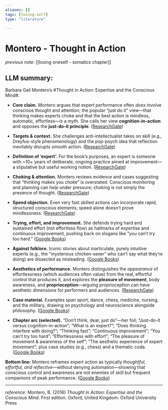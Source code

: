 ```yaml
---
aliases: []
tags: [losing-self]
type: "literature"

---
```


# Montero - Thought in Action

_previous note:_ [[losing oneself - somatics chapter]]

## LLM summary:

Barbara Gail Montero’s #Thought in Action: Expertise and the Conscious Mind#.

- **Core claim.** Montero argues that expert performance often _does_ involve conscious thought and attention; the popular “just do it” view—that thinking makes experts choke and that the best action is mindless, automatic, effortless—is a myth. She calls her view **cognition-in-action** and opposes the **just-do-it principle**. ([ResearchGate](https://www.researchgate.net/publication/345692809_Thought_in_Action_Expertise_and_the_Conscious_Mind "(PDF) Thought in Action: Expertise and the Conscious Mind"))
    
- **Targets & context.** She challenges anti-intellectualist takes on skill (e.g., Dreyfus-style phenomenology) and the pop-psych idea that reflection inevitably disrupts smooth action. ([ResearchGate](https://www.researchgate.net/publication/345692809_Thought_in_Action_Expertise_and_the_Conscious_Mind "(PDF) Thought in Action: Expertise and the Conscious Mind"))
    
- **Definition of ‘expert’.** For the book’s purposes, an expert is someone with ~10+ years of deliberate, ongoing practice aimed at improvement—a stipulative but useful working notion. ([ResearchGate](https://www.researchgate.net/publication/345692809_Thought_in_Action_Expertise_and_the_Conscious_Mind "(PDF) Thought in Action: Expertise and the Conscious Mind"))
    
- **Choking & attention.** Montero reviews evidence and cases suggesting that “thinking makes you choke” is overstated. Conscious monitoring and planning can _help_ under pressure; choking is not simply the presence of thought. ([ResearchGate](https://www.researchgate.net/publication/345692809_Thought_in_Action_Expertise_and_the_Conscious_Mind "(PDF) Thought in Action: Expertise and the Conscious Mind"))
    
- **Speed objection.** Even very fast skilled actions can incorporate rapid, structured conscious elements; speed alone doesn’t prove mindlessness. ([ResearchGate](https://www.researchgate.net/publication/345692809_Thought_in_Action_Expertise_and_the_Conscious_Mind "(PDF) Thought in Action: Expertise and the Conscious Mind"))
    
- **Trying, effort, and improvement.** She defends trying hard and sustained effort (not effortless flow) as hallmarks of expertise and continuous improvement, pushing back on slogans like “you can’t try too hard.” ([Google Books](https://books.google.com/books/about/Thought_in_Action.html?id=VioUDAAAQBAJ "Thought in Action: Expertise and the Conscious Mind - Barbara Gail Montero - Google Libri"))
    
- **Against folklore.** Iconic stories about inarticulate, purely intuitive experts (e.g., the “mysterious chicken-sexer” who can’t say what they’re doing) are dissected as misleading. ([Google Books](https://books.google.com/books/about/Thought_in_Action.html?id=VioUDAAAQBAJ "Thought in Action: Expertise and the Conscious Mind - Barbara Gail Montero - Google Libri"))
    
- **Aesthetics of performance.** Montero distinguishes the _appearance_ of effortlessness (which audiences often value) from the real, effortful control that produces it, and explores the **pleasure of movement**, body awareness, and **proprioception**—arguing proprioception can have aesthetic dimensions for performers and audiences. ([ResearchGate](https://www.researchgate.net/publication/345692809_Thought_in_Action_Expertise_and_the_Conscious_Mind "(PDF) Thought in Action: Expertise and the Conscious Mind"))
    
- **Case material.** Examples span sport, dance, chess, medicine, nursing, and the military, drawing on psychology and neuroscience alongside philosophy. ([Google Books](https://books.google.com/books/about/Thought_in_Action.html?id=VioUDAAAQBAJ "Thought in Action: Expertise and the Conscious Mind - Barbara Gail Montero - Google Libri"))
    
- **Chapter arc (selected).** “Don’t think, dear, just do”—her foil; “Just-do-it versus cognition-in-action”; “What is an expert?”; “Does thinking interfere with doing?”; “Thinking fast”; “Continuous improvement”; “You can’t try too hard”; “Effortlessness with effort”; “The pleasure of movement & awareness of the self”; “The aesthetic experience of expert movement”; plus case studies (e.g., chess) and a thematic coda. ([Google Books](https://books.google.com/books/about/Thought_in_Action.html?id=VioUDAAAQBAJ "Thought in Action: Expertise and the Conscious Mind - Barbara Gail Montero - Google Libri"))
    

**Bottom line:** Montero reframes expert action as typically _thoughtful, effortful, and reflective_—without denying automation—showing that conscious control and awareness are not enemies of skill but frequent companions of peak performance. ([Google Books](https://books.google.com/books/about/Thought_in_Action.html?id=VioUDAAAQBAJ "Thought in Action: Expertise and the Conscious Mind - Barbara Gail Montero - Google Libri"))


---
_reference:_ Montero, B. (2016) _Thought in Action: Expertise and the Conscious Mind_. First edition. Oxford, United Kingdom: Oxford University Press